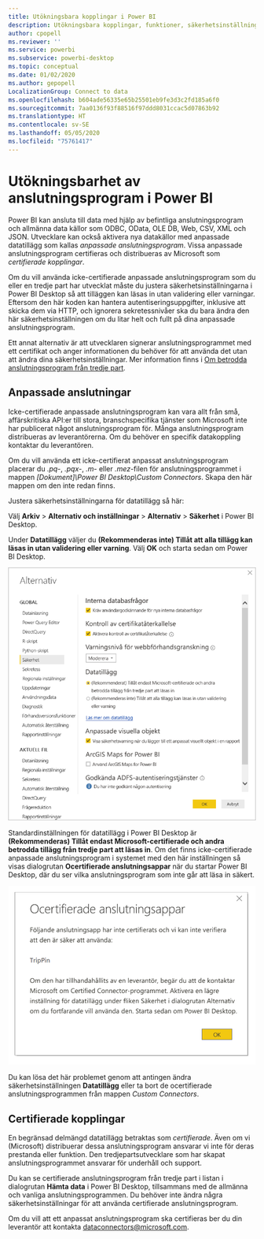 ```yaml
---
title: Utökningsbara kopplingar i Power BI
description: Utökningsbara kopplingar, funktioner, säkerhetsinställningar och certifierade kopplingar
author: cpopell
ms.reviewer: ''
ms.service: powerbi
ms.subservice: powerbi-desktop
ms.topic: conceptual
ms.date: 01/02/2020
ms.author: gepopell
LocalizationGroup: Connect to data
ms.openlocfilehash: b604ade56335e65b25501eb9fe3d3c2fd185a6f0
ms.sourcegitcommit: 7aa0136f93f88516f97ddd8031ccac5d07863b92
ms.translationtype: HT
ms.contentlocale: sv-SE
ms.lasthandoff: 05/05/2020
ms.locfileid: "75761417"
---
```

# <a name="connector-extensibility-in-power-bi"></a>Utökningsbarhet av anslutningsprogram i Power BI

Power BI kan ansluta till data med hjälp av befintliga anslutningsprogram och allmänna data källor som ODBC, OData, OLE DB, Web, CSV, XML och JSON. Utvecklare kan också aktivera nya datakällor med anpassade datatillägg som kallas *anpassade anslutningsprogram*. Vissa anpassade anslutningsprogram certifieras och distribueras av Microsoft som *certifierade kopplingar*.

Om du vill använda icke-certifierade anpassade anslutningsprogram som du eller en tredje part har utvecklat måste du justera säkerhetsinställningarna i Power BI Desktop så att tilläggen kan läsas in utan validering eller varningar. Eftersom den här koden kan hantera autentiseringsuppgifter, inklusive att skicka dem via HTTP, och ignorera sekretessnivåer ska du bara ändra den här säkerhetsinställningen om du litar helt och fullt på dina anpassade anslutningsprogram.

Ett annat alternativ är att utvecklaren signerar anslutningsprogrammet med ett certifikat och anger informationen du behöver för att använda det utan att ändra dina säkerhetsinställningar. Mer information finns i [Om betrodda anslutningsprogram från tredje part](desktop-trusted-third-party-connectors.md).

## <a name="custom-connectors"></a>Anpassade anslutningar

Icke-certifierade anpassade anslutningsprogram kan vara allt från små, affärskritiska API:er till stora, branschspecifika tjänster som Microsoft inte har publicerat något anslutningsprogram för. Många anslutningsprogram distribueras av leverantörerna. Om du behöver en specifik datakoppling kontaktar du leverantören. 

Om du vill använda ett icke-certifierat anpassat anslutningsprogram placerar du *.pq*-, *.pqx*-, *.m*- eller *.mez*-filen för anslutningsprogrammet i mappen *\[Dokument]\\Power BI Desktop\\Custom Connectors*. Skapa den här mappen om den inte redan finns.

Justera säkerhetsinställningarna för datatillägg så här:

Välj **Arkiv** > **Alternativ och inställningar** > **Alternativ** > **Säkerhet** i Power BI Desktop.

Under **Datatillägg** väljer du **(Rekommenderas inte) Tillåt att alla tillägg kan läsas in utan validering eller varning**. Välj **OK** och starta sedan om Power BI Desktop. 

![Tillåt icke-certifierade anpassade anslutningsprogram i säkerhetsalternativen för datatillägg](media/desktop-connector-extensibility/data-extension-security-1.png)

Standardinställningen för datatillägg i Power BI Desktop är **(Rekommenderas) Tillåt endast Microsoft-certifierade och andra betrodda tillägg från tredje part att läsas in**. Om det finns icke-certifierade anpassade anslutningsprogram i systemet med den här inställningen så visas dialogrutan **Ocertifierade anslutningsappar** när du startar Power BI Desktop, där du ser vilka anslutningsprogram som inte går att läsa in säkert.

![Dialogrutan Ocertifierade anslutningsappar](media/desktop-connector-extensibility/data-extension-security-2.png)

Du kan lösa det här problemet genom att antingen ändra säkerhetsinställningen **Datatillägg** eller ta bort de ocertifierade anslutningsprogrammen från mappen *Custom Connectors*.

## <a name="certified-connectors"></a>Certifierade kopplingar

En begränsad delmängd datatillägg betraktas som *certifierade*. Även om vi (Microsoft) distribuerar dessa anslutningsprogram ansvarar vi inte för deras prestanda eller funktion. Den tredjepartsutvecklare som har skapat anslutningsprogrammet ansvarar för underhåll och support. 

Du kan se certifierade anslutningsprogram från tredje part i listan i dialogrutan **Hämta data** i Power BI Desktop, tillsammans med de allmänna och vanliga anslutningsprogrammen. Du behöver inte ändra några säkerhetsinställningar för att använda certifierade anslutningsprogram.

Om du vill att ett anpassat anslutningsprogram ska certifieras ber du din leverantör att kontakta dataconnectors@microsoft.com.

